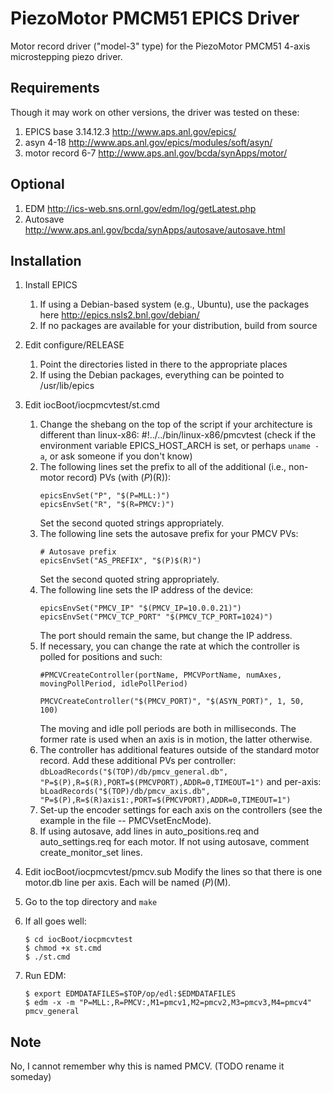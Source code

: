 PiezoMotor PMCM51 EPICS Driver
==============================

Motor record driver ("model-3" type) for the PiezoMotor PMCM51 4-axis microstepping piezo driver.

Requirements
------------

Though it may work on other versions, the driver was tested on these:

1. EPICS base 3.14.12.3 http://www.aps.anl.gov/epics/
2. asyn 4-18 http://www.aps.anl.gov/epics/modules/soft/asyn/
3. motor record 6-7 http://www.aps.anl.gov/bcda/synApps/motor/

Optional
--------

1. EDM http://ics-web.sns.ornl.gov/edm/log/getLatest.php
2. Autosave http://www.aps.anl.gov/bcda/synApps/autosave/autosave.html

Installation
------------

1. Install EPICS
    1. If using a Debian-based system (e.g., Ubuntu), use the packages here http://epics.nsls2.bnl.gov/debian/
    2. If no packages are available for your distribution, build from source
2. Edit configure/RELEASE
    1. Point the directories listed in there to the appropriate places
    2. If using the Debian packages, everything can be pointed to /usr/lib/epics
3. Edit iocBoot/iocpmcvtest/st.cmd
    1. Change the shebang on the top of the script if your architecture is different than linux-x86:
        #!../../bin/linux-x86/pmcvtest
        (check if the environment variable EPICS_HOST_ARCH is set, or perhaps `uname -a`, or ask someone if
         you don't know)
    2. The following lines set the prefix to all of the additional (i.e., non-motor record) PVs (with $(P)$(R)):
        ```
        epicsEnvSet("P", "$(P=MLL:)")
        epicsEnvSet("R", "$(R=PMCV:)")
        ```
       Set the second quoted strings appropriately.
    3. The following line sets the autosave prefix for your PMCV PVs:
        ```
        # Autosave prefix
        epicsEnvSet("AS_PREFIX", "$(P)$(R)")
        ```
       Set the second quoted string appropriately.
    4. The following line sets the IP address of the device:
        ```
        epicsEnvSet("PMCV_IP" "$(PMCV_IP=10.0.0.21)")
        epicsEnvSet("PMCV_TCP_PORT" "$(PMCV_TCP_PORT=1024)")
        ```
        The port should remain the same, but change the IP address.
    5. If necessary, you can change the rate at which the controller is polled for positions and such:
        ```
        #PMCVCreateController(portName, PMCVPortName, numAxes, movingPollPeriod, idlePollPeriod)

        PMCVCreateController("$(PMCV_PORT)", "$(ASYN_PORT)", 1, 50, 100)
        ```
        The moving and idle poll periods are both in milliseconds. The former rate is used when an axis is in motion, the latter otherwise.
    6. The controller has additional features outside of the standard motor record. Add these additional PVs per controller:
       `dbLoadRecords("$(TOP)/db/pmcv_general.db", "P=$(P),R=$(R),PORT=$(PMCVPORT),ADDR=0,TIMEOUT=1")`
       and per-axis: ` bLoadRecords("$(TOP)/db/pmcv_axis.db", "P=$(P),R=$(R)axis1:,PORT=$(PMCVPORT),ADDR=0,TIMEOUT=1")`
    7. Set-up the encoder settings for each axis on the controllers (see the example in the file -- PMCVsetEncMode).
    8. If using autosave, add lines in auto_positions.req and auto_settings.req for each motor. If not using autosave, comment create_monitor_set lines.

4.  Edit iocBoot/iocpmcvtest/pmcv.sub
    Modify the lines so that there is one motor.db line per axis. Each will be named $(P)$(M).
5. Go to the top directory and `make`
6. If all goes well:
    ```
    $ cd iocBoot/iocpmcvtest
    $ chmod +x st.cmd
    $ ./st.cmd
    ```

7. Run EDM:
    ```
    $ export EDMDATAFILES=$TOP/op/edl:$EDMDATAFILES
    $ edm -x -m "P=MLL:,R=PMCV:,M1=pmcv1,M2=pmcv2,M3=pmcv3,M4=pmcv4" pmcv_general
    ```

Note
----

No, I cannot remember why this is named PMCV. (TODO rename it someday)
